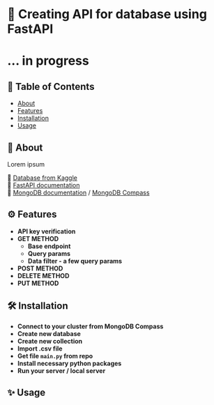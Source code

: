 # 🔗 Creating API for database using FastAPI
# ... in progress
## 📑 Table of Contents
- [About](#-about)
- [Features](#-features)
- [Installation](#-installation)
- [Usage](#-usage)


## 🚀 About
<p align="justify">
Lorem ipsum 

📂 [Database from Kaggle](https://www.kaggle.com/datasets/ayushparwal2026/cars-dataset)  
💨 [FastAPI documentation](https://fastapi.tiangolo.com/)  
🍃 [MongoDB documentation](https://www.mongodb.com/docs/) / [MongoDB Compass](https://www.mongodb.com/docs/compass/current/)

## ⚙ Features
- **API key verification**
- **GET METHOD**
  + **Base endpoint**
  + **Query params**
  + **Data filter - a few query params**
- **POST METHOD**
- **DELETE METHOD**
- **PUT METHOD**


## 🛠 Installation
- **Connect to your cluster from MongoDB Compass**
- **Create new database**
- **Create new collection**
- **Import .csv file**
- **Get file `main.py` from repo**
- **Install necessary python packages**
- **Run your server / local server**

## ✨ Usage

